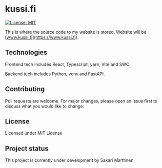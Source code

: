 # kussi.fi

[![License: MIT](https://img.shields.io/badge/License-MIT-orange.svg)](https://choosealicense.com/licenses/mit/)

This is where the source code to my website is stored. Website will be [www.kussi.fi](https://www.kussi.fi).

## Technologies

Frontend tech includes React, Typescript, yarn, Vite and SWC.

Backend tech includes Python, venv and FastAPI.

## Contributing

Pull requests are welcome. For major changes, please open an issue first to discuss what you would like to change.

## License

Licensed under MIT License

## Project status

This project is currently under development by Sakari Marttinen
